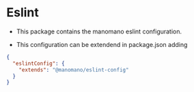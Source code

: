 # Eslint

- This package contains the manomano eslint configuration.

- This configuration can be extendend in package.json adding

```json
{
  "eslintConfig": {
    "extends": "@manomano/eslint-config"
  }
}
```
